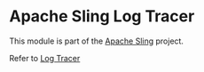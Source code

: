 # Apache Sling Log Tracer

This module is part of the [Apache Sling](https://sling.apache.org) project.

Refer to [Log Tracer][1]

[1]: http://sling.apache.org/documentation/bundles/log-tracers.html